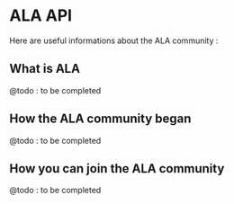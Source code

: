 # ALA API

Here are useful informations about the ALA community : 

## What is ALA

@todo : to be completed

## How the ALA community began

@todo : to be completed

## How you can join the ALA community

@todo : to be completed